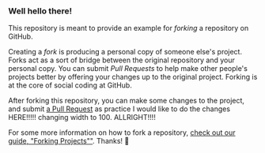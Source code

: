 ### Well hello there!

This repository is meant to provide an example for *forking* a repository on GitHub.

Creating a *fork* is producing a personal copy of someone else's project. Forks act as a sort of bridge between the original repository and your personal copy. You can submit *Pull Requests* to help make other people's projects better by offering your changes up to the original project. Forking is at the core of social coding at GitHub.

After forking this repository, you can make some changes to the project, and submit [a Pull Request](https://github.com/octocat/Spoon-Knife/pulls) as practice I would like to do the changes HERE!!!!! changing width to 100.
ALLRIGHT!!!! 



For some more information on how to fork a repository, [check out our guide, "Forking Projects""](http://guides.github.com/overviews/forking/). Thanks! :sparkling_heart:
